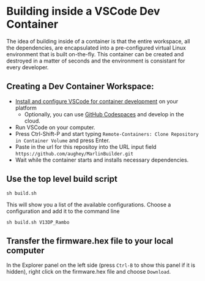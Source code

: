 # Building inside a VSCode Dev Container

The idea of building inside of a container is that the entire workspace, all the dependencies, are encapsulated into a pre-configured virtual Linux environment that is built on-the-fly.  This container can be created and destroyed in a matter of seconds and the environment is consistant for every developer.

## Creating a Dev Container Workspace:

- [Install and configure VSCode for container development](https://code.visualstudio.com/docs/remote/containers-tutorial) on your platform
    - Optionally, you can use [GitHub Codespaces](https://github.com/features/codespaces) and develop in the cloud.
- Run VSCode on your computer.
- Press Ctrl-Shift-P and start typing ```Remote-Containers: Clone Repository in Container Volume``` and press Enter.
- Paste in the url for this repositoy into the URL input field ```https://github.com/aughey/MarlinBuilder.git```
- Wait while the container starts and installs necessary dependencies.

## Use the top level build script
```
sh build.sh
```

This will show you a list of the available configurations.  Choose a configuration and add it
to the command line

```
sh build.sh V13DP_Rambo
```

## Transfer the firmware.hex file to your local computer

In the Explorer panel on the left side (press ```Ctrl-B``` to show this panel if it is hidden), right click on the firmware.hex file and choose ```Download```.